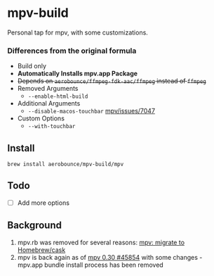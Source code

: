 # mpv-build
Personal tap for mpv, with some customizations.

### Differences from the original formula
- Build only
- **Automatically Installs mpv.app Package**
- ~~Depends on `aerobounce/ffmpeg-fdk-aac/ffmpeg` instead of `ffmpeg`~~
- Removed Arguments
    - `--enable-html-build`
- Additional Arguments
    - `--disable-macos-touchbar` [mpv/issues/7047](https://github.com/mpv-player/mpv/issues/7047)
- Custom Options
    - `--with-touchbar`

## Install
```
brew install aerobounce/mpv-build/mpv
```

## Todo
- [ ] Add more options

## Background
1. mpv.rb was removed for several reasons: [mpv: migrate to Homebrew/cask](https://github.com/Homebrew/homebrew-core/commit/41444d526c40b93069b7f0c5414539deb0534179)
2. mpv is back again as of [mpv 0.30 #45854](https://github.com/Homebrew/homebrew-core/pull/45854) with some changes - mpv.app bundle install process has been removed

